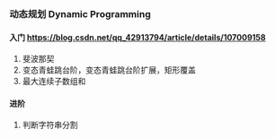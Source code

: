 ### 动态规划 Dynamic Programming
#### 入门 https://blog.csdn.net/qq_42913794/article/details/107009158
1. 斐波那契
2. 变态青蛙跳台阶，变态青蛙跳台阶扩展，矩形覆盖
3. 最大连续子数组和
#### 进阶
1. 判断字符串分割

